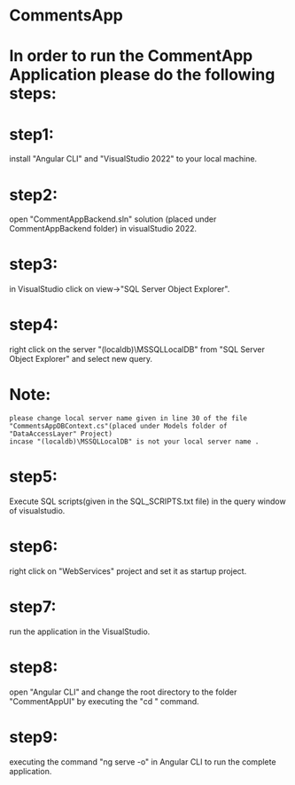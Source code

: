 # CommentsApp

# In order to run the CommentApp Application please do the following steps:

# step1:
install "Angular CLI" and "VisualStudio 2022" to your local machine.


# step2:
open "CommentAppBackend.sln" solution (placed under CommentAppBackend folder) in visualStudio 2022.


# step3:
in VisualStudio click on view->"SQL Server Object Explorer".


# step4:
right click on the server "(localdb)\MSSQLLocalDB" from "SQL Server Object Explorer" and select new query.
# 	Note:
	please change local server name given in line 30 of the file "CommentsAppDBContext.cs"(placed under Models folder of "DataAccessLayer" Project)
	incase "(localdb)\MSSQLLocalDB" is not your local server name .


# step5:
Execute SQL scripts(given in the SQL_SCRIPTS.txt file) in the query window of visualstudio.

# step6:
right click on "WebServices" project and set it as startup project.

# step7:
run the application in the VisualStudio.

# step8:
open "Angular CLI" and change the root directory to the folder "CommentAppUI" by executing the "cd <folderpath>" command.

#  step9:
executing the command "ng serve -o" in Angular CLI to run the complete application.
